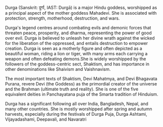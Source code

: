 Durga (Sanskrit: दुर्गा, IAST: Durgā) is a major Hindu goddess, worshipped as a principal aspect of the mother goddess Mahadevi. She is associated with protection, strength, motherhood, destruction, and wars.

Durga's legend centres around combating evils and demonic forces that threaten peace, prosperity, and dharma, representing the power of good over evil. Durga is believed to unleash her divine wrath against the wicked for the liberation of the oppressed, and entails destruction to empower creation. Durga is seen as a motherly figure and often depicted as a beautiful woman, riding a lion or tiger, with many arms each carrying a weapon and often defeating demons.She is widely worshipped by the followers of the goddess-centric sect, Shaktism, and has importance in other denominations like Shaivism and Vaishnavism.

The most important texts of Shaktism, Devi Mahatmya, and Devi Bhagavata Purana, revere Devi (the Goddess) as the primordial creator of the universe and the Brahman (ultimate truth and reality). She is one of the five equivalent deities in Panchayatana puja of the Smarta tradition of Hinduism.

Durga has a significant following all over India, Bangladesh, Nepal, and many other countries. She is mostly worshipped after spring and autumn harvests, especially during the festivals of Durga Puja, Durga Ashtami, Vijayadashami, Deepavali, and Navaratri